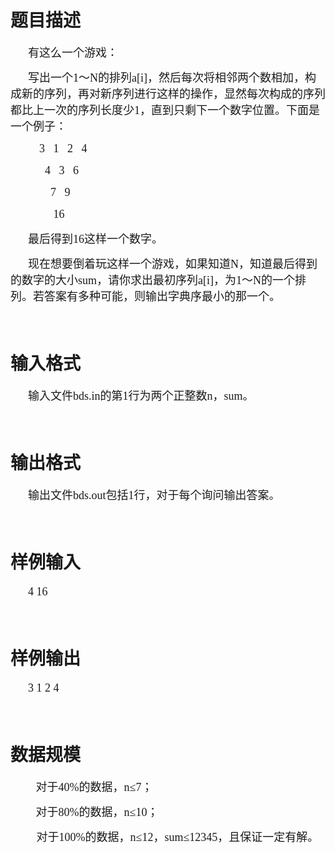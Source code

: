 
<p align="center" style="text-align:center;">
	
# 题目描述


<p style="text-indent:21.0pt;">
	<span style="font-family:&#39;Microsoft YaHei&#39;;font-size:18px;">有这么一个游戏：</span><span></span> 
</p>
<p style="text-indent:21.0pt;">
	<span style="font-family:&#39;Microsoft YaHei&#39;;font-size:18px;">写出一个</span><span style="font-size:18px;font-family:&#39;Microsoft YaHei&#39;;">1</span><span style="font-family:&#39;Microsoft YaHei&#39;;font-size:18px;">～</span><span style="font-size:18px;font-family:&#39;Microsoft YaHei&#39;;">N</span><span style="font-family:&#39;Microsoft YaHei&#39;;font-size:18px;">的排列</span><span style="font-size:18px;font-family:&#39;Microsoft YaHei&#39;;">a[i]</span><span style="font-family:&#39;Microsoft YaHei&#39;;font-size:18px;">，然后每次将相邻两个数相加，构成新的序列，再对新序列进行这样的操作，显然每次构成的序列都比上一次的序列长度少</span><span style="font-size:18px;font-family:&#39;Microsoft YaHei&#39;;">1</span><span style="font-family:&#39;Microsoft YaHei&#39;;font-size:18px;">，直到只剩下一个数字位置。下面是一个例子：</span><span></span> 
</p>
<p style="text-indent:21.0pt;">
	<span style="font-size:18px;font-family:&#39;Microsoft YaHei&#39;;">    3  
1   2   4</span> 
</p>
<p style="text-indent:21.0pt;">
	<span style="font-size:18px;font-family:&#39;Microsoft YaHei&#39;;">      4  
3   6</span> 
</p>
<p style="text-indent:21.0pt;">
	<span style="font-size:18px;font-family:&#39;Microsoft YaHei&#39;;">        7  
9</span> 
</p>
<p style="text-indent:21.0pt;">
	<span style="font-size:18px;font-family:&#39;Microsoft YaHei&#39;;">         16</span> 
</p>
<p style="text-indent:21.0pt;">
	<span style="font-family:&#39;Microsoft YaHei&#39;;font-size:18px;">最后得到</span><span style="font-size:18px;font-family:&#39;Microsoft YaHei&#39;;">16</span><span style="font-family:&#39;Microsoft YaHei&#39;;font-size:18px;">这样一个数字。</span><span></span> 
</p>
<p style="text-indent:21.0pt;">
	<span style="font-family:&#39;Microsoft YaHei&#39;;font-size:18px;">现在想要倒着玩这样一个游戏，如果知道</span><span style="font-size:18px;font-family:&#39;Microsoft YaHei&#39;;">N</span><span style="font-family:&#39;Microsoft YaHei&#39;;font-size:18px;">，知道最后得到的数字的大小</span><span style="font-size:18px;font-family:&#39;Microsoft YaHei&#39;;">sum</span><span style="font-family:&#39;Microsoft YaHei&#39;;font-size:18px;">，请你求出最初序列</span><span style="font-size:18px;font-family:&#39;Microsoft YaHei&#39;;">a[i]</span><span style="font-family:&#39;Microsoft YaHei&#39;;font-size:18px;">，为</span><span style="font-size:18px;font-family:&#39;Microsoft YaHei&#39;;">1</span><span style="font-family:&#39;Microsoft YaHei&#39;;font-size:18px;">～</span><span style="font-size:18px;font-family:&#39;Microsoft YaHei&#39;;">N</span><span style="font-family:&#39;Microsoft YaHei&#39;;font-size:18px;">的一个排列。若答案有多种可能，则输出字典序最小的那一个。</span><span></span> 
</p>
<p style="text-indent:21.0pt;">
	<span style="font-size:18px;font-family:&#39;Microsoft YaHei&#39;;"> </span> 
</p>

# 输入格式


<p style="text-indent:21.0pt;">
	<span style="font-family:&#39;Microsoft YaHei&#39;;font-size:18px;">输入文件</span><span style="font-size:18px;font-family:&#39;Microsoft YaHei&#39;;">bds.in</span><span style="font-family:&#39;Microsoft YaHei&#39;;font-size:18px;">的第</span><span style="font-size:18px;font-family:&#39;Microsoft YaHei&#39;;">1</span><span style="font-family:&#39;Microsoft YaHei&#39;;font-size:18px;">行为两个正整数</span><span style="font-size:18px;font-family:&#39;Microsoft YaHei&#39;;">n</span><span style="font-family:&#39;Microsoft YaHei&#39;;font-size:18px;">，</span><span style="font-size:18px;font-family:&#39;Microsoft YaHei&#39;;">sum</span><span style="font-family:&#39;Microsoft YaHei&#39;;font-size:18px;">。</span><span></span> 
</p>
<p style="text-indent:21.0pt;">
	<span style="font-size:18px;font-family:&#39;Microsoft YaHei&#39;;"> </span> 
</p>

# 输出格式


<p style="text-indent:21.0pt;">
	<span style="font-family:&#39;Microsoft YaHei&#39;;font-size:18px;">输出文件</span><span style="font-size:18px;font-family:&#39;Microsoft YaHei&#39;;">bds.out</span><span style="font-family:&#39;Microsoft YaHei&#39;;font-size:18px;">包括</span><span style="font-size:18px;font-family:&#39;Microsoft YaHei&#39;;">1</span><span style="font-family:&#39;Microsoft YaHei&#39;;font-size:18px;">行，对于每个询问输出答案。</span><span></span> 
</p>
<p style="text-indent:21.0pt;">
	<span style="font-size:18px;font-family:&#39;Microsoft YaHei&#39;;"> </span> 
</p>

# 样例输入


<p style="text-indent:21.0pt;">
	<span style="font-size:18px;font-family:&#39;Microsoft YaHei&#39;;">4 16</span> 
</p>
<p style="text-indent:21.0pt;">
	<span style="font-size:18px;font-family:&#39;Microsoft YaHei&#39;;"> </span> 
</p>

# 样例输出


<p style="text-indent:21.0pt;">
	<span style="font-size:18px;font-family:&#39;Microsoft YaHei&#39;;">3 1 2 4</span> 
</p>
<p style="text-indent:20.25pt;">
	<span style="font-size:18px;font-family:&#39;Microsoft YaHei&#39;;"> </span> 
</p>

# 数据规模


<p>
	<span style="font-size:18px;font-family:&#39;Microsoft YaHei&#39;;">         </span><span style="font-family:&#39;Microsoft YaHei&#39;;font-size:18px;">对于</span><span style="font-size:18px;font-family:&#39;Microsoft YaHei&#39;;">40%</span><span style="font-family:&#39;Microsoft YaHei&#39;;font-size:18px;">的数据，</span><span style="font-size:18px;font-family:&#39;Microsoft YaHei&#39;;">n</span><span style="font-family:&#39;Microsoft YaHei&#39;;font-size:18px;">≤</span><span style="font-size:18px;font-family:&#39;Microsoft YaHei&#39;;">7</span><span style="font-family:&#39;Microsoft YaHei&#39;;font-size:18px;">；</span><span></span> 
</p>
<p>
	<span style="font-size:18px;font-family:&#39;Microsoft YaHei&#39;;">         </span><span style="font-family:&#39;Microsoft YaHei&#39;;font-size:18px;">对于</span><span style="font-size:18px;font-family:&#39;Microsoft YaHei&#39;;">80%</span><span style="font-family:&#39;Microsoft YaHei&#39;;font-size:18px;">的数据，</span><span style="font-size:18px;font-family:&#39;Microsoft YaHei&#39;;">n</span><span style="font-family:&#39;Microsoft YaHei&#39;;font-size:18px;">≤</span><span style="font-size:18px;font-family:&#39;Microsoft YaHei&#39;;">10</span><span style="font-family:&#39;Microsoft YaHei&#39;;font-size:18px;">；</span><span></span> 
</p>
<p style="text-indent:21.0pt;">
	<span style="font-family:&#39;Microsoft YaHei&#39;;font-size:18px;">   对于</span><span style="font-size:18px;font-family:&#39;Microsoft YaHei&#39;;">100%</span><span style="font-family:&#39;Microsoft YaHei&#39;;font-size:18px;">的数据，</span><span style="font-size:18px;font-family:&#39;Microsoft YaHei&#39;;">n</span><span style="font-family:&#39;Microsoft YaHei&#39;;font-size:18px;">≤</span><span style="font-size:18px;font-family:&#39;Microsoft YaHei&#39;;">12</span><span style="font-family:&#39;Microsoft YaHei&#39;;font-size:18px;">，</span><span style="font-size:18px;font-family:&#39;Microsoft YaHei&#39;;">sum</span><span style="font-family:&#39;Microsoft YaHei&#39;;font-size:18px;">≤</span><span style="font-size:18px;font-family:&#39;Microsoft YaHei&#39;;">12345</span><span style="font-family:&#39;Microsoft YaHei&#39;;font-size:18px;">，且保证一定有解。</span><span></span> 
</p>
